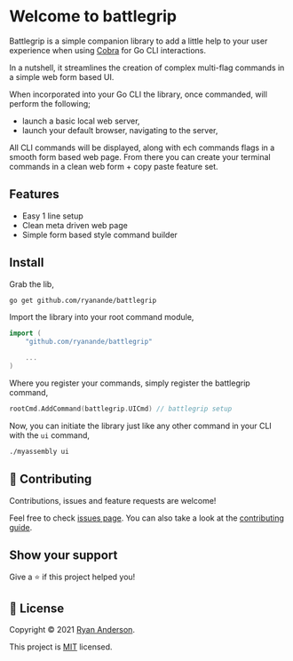 # Welcome to battlegrip

Battlegrip is a simple companion library to add a little help to your user experience when using [Cobra](https://github.com/spf13/cobra) for Go CLI interactions.

In a nutshell, it streamlines the creation of complex multi-flag commands in a simple web form based UI.

When incorporated into your Go CLI the library, once commanded, will perform the following;

* launch a basic local web server,
* launch your default browser, navigating to the server,

All CLI commands will be displayed, along with ech commands flags in a smooth form based web page. From there you can create your terminal commands in a clean web form + copy paste feature set.

## Features

* Easy 1 line setup
* Clean meta driven web page
* Simple form based style command builder

## Install

Grab the lib,

```sh
go get github.com/ryanande/battlegrip
```

Import the library into your root command module,

```go
import (
    "github.com/ryanande/battlegrip"

    ...
)
```

Where you register your commands, simply register the battlegrip command,

```go
rootCmd.AddCommand(battlegrip.UICmd) // battlegrip setup
```

Now, you can initiate the library just like any other command in your CLI with the `ui` command,

```sh
./myassembly ui
```

## 🤝 Contributing

Contributions, issues and feature requests are welcome!

Feel free to check [issues page](https://github.com/ryanande/battlegrip/issues). You can also take a look at the [contributing guide](https://github.com/ryanande/battlegrip/blob/master/CONTRIBUTING.md).

## Show your support

Give a ⭐️ if this project helped you!

## 📝 License

Copyright © 2021 [Ryan Anderson](https://github.com/ryanande).

This project is [MIT](https://github.com/ryanande/battlegrip/blob/master/LICENSE) licensed.
